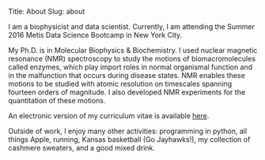 Title: About
Slug: about

I am a biophysicist and data scientist. Currently, I am attending the Summer 2016 Metis Data Science Bootcamp in New York City. 

My Ph.D. is in Molecular Biophysics & Biochemistry. I used nuclear magnetic resonance (NMR) spectroscopy to study the motions of biomacromolecules called enzymes, which play import roles in normal organismal function and in the malfunction that occurs during disease states. NMR enables these motions to be studied with atomic resolution on timescales spanning fourteen orders of magnitude. I also developed NMR experiments for the quantitation of these motions.

An electronic version of my curriculum vitae is available [here](http://michellelynngill.com).

Outside of work, I enjoy many other activities: programming in python, all things Apple, running, Kansas basketball (Go Jayhawks!), my collection of cashmere sweaters, and a good mixed drink.
